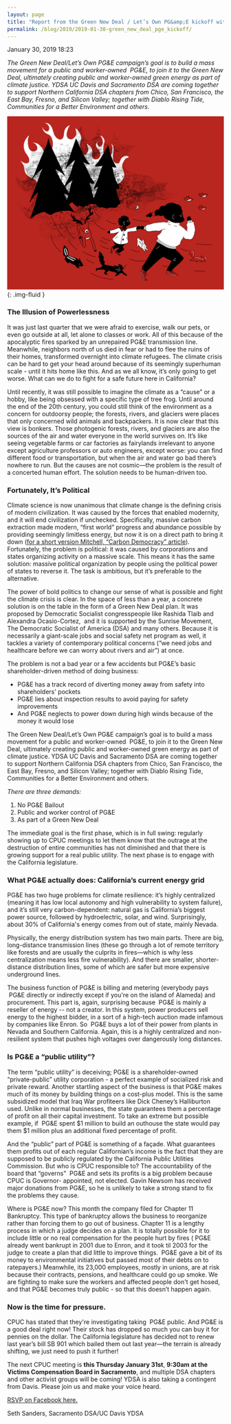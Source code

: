 ```yaml
---
layout: page
title: "Report from the Green New Deal / Let’s Own PG&amp;E kickoff with East Bay DSA - Democratic Socialists of America, Sacramento"
permalink: /blog/2019/2019-01-30-green_new_deal_pge_kickoff/
---
```

January 30, 2019 18:23

*The Green New Deal/Let’s Own PG&E campaign’s goal is to build a mass movement for a public and worker-owned  PG&E, to join it to the Green New Deal, ultimately creating public and worker-owned green energy as part of climate justice. YDSA UC Davis and Sacramento DSA are coming together to support Northern California DSA chapters from Chico, San Francisco, the East Bay, Fresno, and Silicon Valley; together with Diablo Rising Tide, Communities for a Better Environment and others.*

![](/assets/images/sacramentodsa_pages_453_attachments_original_1548871037_Family_running_from_forest.png){: .img-fluid }

### **The Illusion of Powerlessness**

It was just last quarter that we were afraid to exercise, walk our pets, or even go outside at all, let alone to classes or work. All of this because of the apocalyptic fires sparked by an unrepaired PG&E transmission line. Meanwhile, neighbors north of us died in fear or had to flee the ruins of their homes, transformed overnight into climate refugees. The climate crisis can be hard to get your head around because of its seemingly superhuman scale - until it hits home like this. And as we all know, it’s only going to get worse. What can we do to fight for a safe future here in California?

Until recently, it was still possible to imagine the climate as a “cause” or a hobby, like being obsessed with a specific type of tree frog. Until around the end of the 20th century, you could still think of the environment as a concern for outdoorsy people; the forests, rivers, and glaciers were places that only concerned wild animals and backpackers. It is now clear that this view is bonkers. Those photogenic forests, rivers, and glaciers are also the sources of the air and water everyone in the world survives on. It’s like seeing vegetable farms or car factories as fairylands irrelevant to anyone except agriculture professors or auto engineers, except worse: you can find different food or transportation, but when the air and water go bad there’s nowhere to run. But the causes are not cosmic—the problem is the result of a concerted human effort. The solution needs to be human-driven too.

### **Fortunately, It’s Political**

Climate science is now unanimous that climate change is the defining crisis of modern civilization. It was caused by the forces that enabled modernity, and it will end civilization if unchecked. Specifically, massive carbon extraction made modern, “first world” progress and abundance possible by providing seemingly limitless energy, but now it is on a direct path to bring it down ([for a short version Mitchell, “Carbon Democracy” article](https://www.tandfonline.com/doi/abs/10.1080/03085140903020598)). Fortunately, the problem is political: it was caused by corporations and states organizing activity on a massive scale. This means it has the same solution: massive political organization by people using the political power of states to reverse it. The task is ambitious, but it’s preferable to the alternative.

The power of bold politics to change our sense of what is possible and fight the climate crisis is clear. In the space of less than a year, a concrete solution is on the table in the form of a Green New Deal plan. It was proposed by Democratic Socialist congresspeople like Rashida Tlaib and Alexandra Ocasio-Cortez,  and it is supported by the Sunrise Movement, The Democratic Socialist of America (DSA) and many others. Because it is necessarily a giant-scale jobs and social safety net program as well, it tackles a variety of contemporary political concerns (“we need jobs and healthcare before we can worry about rivers and air”) at once.

The problem is not a bad year or a few accidents but PG&E’s basic shareholder-driven method of doing business:

* PG&E has a track record of diverting money away from safety into shareholders' pockets
* PG&E lies about inspection results to avoid paying for safety improvements
* And PG&E neglects to power down during high winds because of the money it would lose

The Green New Deal/Let’s Own PG&E campaign’s goal is to build a mass movement for a public and worker-owned  PG&E, to join it to the Green New Deal, ultimately creating public and worker-owned green energy as part of climate justice. YDSA UC Davis and Sacramento DSA are coming together to support Northern California DSA chapters from Chico, San Francisco, the East Bay, Fresno, and Silicon Valley; together with Diablo Rising Tide, Communities for a Better Environment and others.

*There are three demands:*

1. No PG&E Bailout
2. Public and worker control of PG&E
3. As part of a Green New Deal

The immediate goal is the first phase, which is in full swing: regularly showing up to CPUC meetings to let them know that the outrage at the destruction of entire communities has not diminished and that there is growing support for a real public utility. The next phase is to engage with the California legislature.

### **What PG&E actually does: California’s current energy grid**

PG&E has two huge problems for climate resilience: it’s highly centralized (meaning it has low local autonomy and high vulnerability to system failure), and it’s still very carbon-dependent: natural gas is California’s biggest power source, followed by hydroelectric, solar, and wind. Surprisingly, about 30% of California's energy comes from out of state, mainly Nevada.

Physically, the energy distribution system has two main parts. There are big, long-distance transmission lines (these go through a lot of remote territory like forests and are usually the culprits in fires—which is why less centralization means less fire vulnerability). And there are smaller, shorter-distance distribution lines, some of which are safer but more expensive underground lines.

The business function of PG&E is billing and metering (everybody pays  PG&E directly or indirectly except if you're on the island of Alameda) and procurement. This part is, again, surprising because  PG&E is mainly a reseller of energy -- not a creator. In this system, power producers sell energy to the highest bidder, in a sort of a high-tech auction made infamous by companies like Enron. So  PG&E buys a lot of their power from plants in Nevada and Southern California. Again, this is a highly centralized and non-resilient system that pushes high voltages over dangerously long distances.

### **Is PG&E a “public utility”?**

The term “public utility” is deceiving; PG&E is a shareholder-owned “private-public” utility corporation - a perfect example of socialized risk and private reward. Another startling aspect of the business is that PG&E makes much of its money by building things on a cost-plus model. This is the same subsidized model that Iraq War profiteers like Dick Cheney’s Halliburton used. Unlike in normal businesses, the state guarantees them a percentage of profit on all their capital investment. To take an extreme but possible example, if  PG&E spent $1 million to build an outhouse the state would pay them $1 million plus an additional fixed percentage of profit.

And the “public” part of PG&E is something of a façade. What guarantees them profits out of each regular Californian’s income is the fact that they are supposed to be publicly regulated by the California Public Utilities Commission. But who is CPUC responsible to? The accountability of the board that “governs”  PG&E and sets its profits is a big problem because CPUC is Governor- appointed, not elected. Gavin Newsom has received major donations from PG&E, so he is unlikely to take a strong stand to fix the problems they cause.

Where is PG&E now? This month the company filed for Chapter 11 Bankruptcy. This type of bankruptcy allows the business to reorganize rather than forcing them to go out of business. Chapter 11 is a lengthy process in which a judge decides on a plan. It is totally possible for it to include little or no real compensation for the people hurt by fires ( PG&E already went bankrupt in 2001 due to Enron, and it took til 2003 for the judge to create a plan that did little to improve things.  PG&E gave a bit of its money to environmental initiatives but passed most of their debts on to ratepayers.) Meanwhile, its 23,000 employees, mostly in unions, are at risk because their contracts, pensions, and healthcare could go up smoke. We are fighting to make sure the workers and affected people don't get hosed, and that PG&E becomes truly public - so that this doesn’t happen again.

### **Now is the time for pressure.**

CPUC has stated that they're investigating taking  PG&E public. And PG&E is a good deal right now! Their stock has dropped so much you can buy it for pennies on the dollar. The California legislature has decided not to renew last year’s bill SB 901 which bailed them out last year—the terrain is already shifting, we just need to push it further!

The next CPUC meeting is **this Thursday January 31st**, **9:30am at the Victims Compensation Board in Sacramento**, and multiple DSA chapters and other activist groups will be coming! YDSA is also taking a contingent from Davis. Please join us and make your voice heard.

[RSVP on Facebook here.](https://www.facebook.com/events/284622768899393/)

Seth Sanders, Sacramento DSA/UC Davis YDSA
